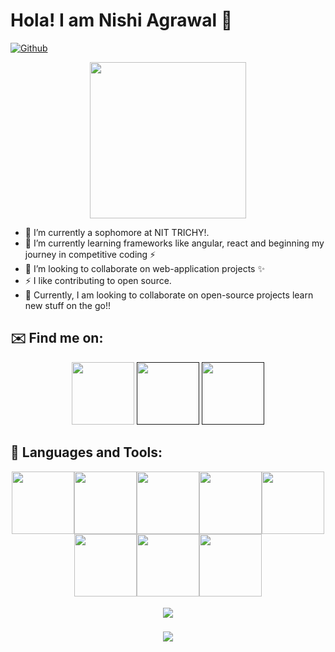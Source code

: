 # Hola! I am Nishi Agrawal 👋


[![Github](https://img.shields.io/github/followers/nishihere19?label=Follow&style=social)](https://github.com/nishihere19)

<p align="center">
<img src="https://media.giphy.com/media/d7UEPE4Y8A3bozhMQ0/giphy.gif" width="250" height="250">
 </p>
 
- 🔭 I’m currently a sophomore at NIT TRICHY!.
- 🌱 I’m currently learning frameworks like angular, react and beginning my journey in competitive coding :zap:
- 👯 I’m looking to collaborate on web-application projects :sparkles:
- :zap: I like contributing to open source.
- :tada: Currently, I am looking to collaborate on open-source projects learn new stuff on the go!!

## ✉️ Find me on:


<p align="center">
 <a href="mailto:nishihere19@gmail.com"><img src="https://media.giphy.com/media/KxlbRn0HuTW7gZID83/giphy.gif" width="100" height="100"></a>
<a href=""https://www.linkedin.com/in/nishi-agrawal-94194514a/"><img src="https://media.giphy.com/media/di7V8tnOyYJMaJ9H8v/giphy.gif" width="100" height="100"></a>
<a href=""https://www.facebook.com/nishi.agrawal.75470316"><img src="https://media.giphy.com/media/Rla1ZjObhHhIBsaaF6/giphy.gif" width="100" height="100"></a>
</p>

## 🧰 Languages and Tools:
<p align="center">
<img src="https://media.giphy.com/media/XAxylRMCdpbEWUAvr8/giphy.gif" width="100" height="100"><img src="https://media.giphy.com/media/fsEaZldNC8A1PJ3mwp/giphy.gif" width="100" height="100"><img src="https://media.giphy.com/media/IdyAQJVN2kVPNUrojM/giphy.gif" width="100" height="100"><img src="https://media.giphy.com/media/eNAsjO55tPbgaor7ma/giphy.gif" width="100" height="100"><img src="https://media.giphy.com/media/ln7z2eWriiQAllfVcn/giphy.gif" width="100" height="100"><img src="https://media.giphy.com/media/kdFc8fubgS31b8DsVu/giphy.gif" width="100" height="100"><img src="https://media.giphy.com/media/wgFWLRiND4bkyYR4IN/giphy.gif" width="100" height="100"><img src="https://media.giphy.com/media/vISmwpBJUNYzukTnVx/giphy.gif" width="100" height="100"></p>

<p align="center">
<img src="https://github-readme-stats.vercel.app/api?username=nishihere19&show_icons=true&theme=tokyonight" style="margin:4px"></p>
<p align="center">
<img src="https://github-readme-stats.vercel.app/api/top-langs/?username=nishihere19&theme=tokyonight" style="margin:4px"></p>

